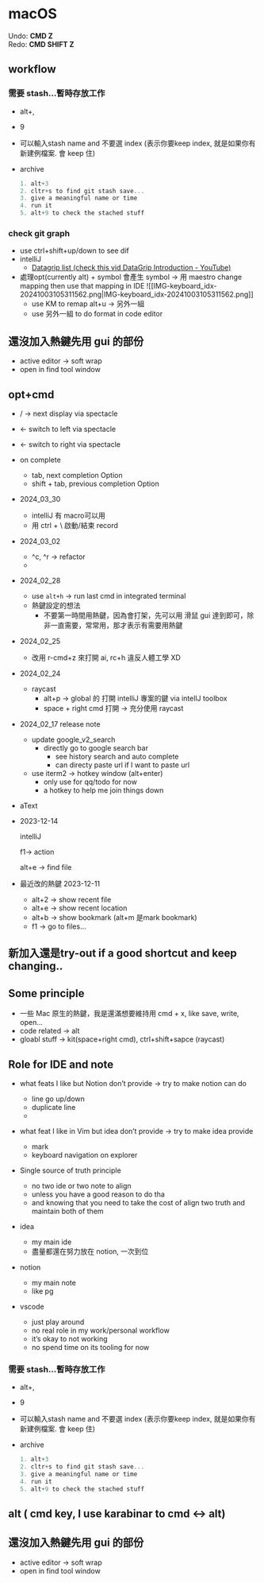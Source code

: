 # macOS

Undo: **CMD Z**  
Redo: **CMD SHIFT Z**




## workflow
  
### 需要 stash…暫時存放工作
- alt+,
- 9
- 可以輸入stash name and 不要選 index (表示你要keep index, 就是如果你有新建例檔案. 會 keep 住)
- archive
    
    ```JavaScript
    1. alt+3
    2. cltr+s to find git stash save...
    3. give a meaningful name or time
    4. run it
    5. alt+9 to check the stached stuff
    ```
    
### check git graph
- use ctrl+shift+up/down to see dif
- intelliJ
    - [Datagrip list (check this vid DataGrip Introduction - YouTube)](https://www.notion.so/Datagrip-list-check-this-vid-DataGrip-Introduction-YouTube-5b61004d1eee4315b2f8f49302b97858?pvs=21)
- 處理opt(currently alt) + symbol 會產生 symbol → 用 maestro change mapping then use that mapping in IDE
    ![[IMG-keyboard_idx-20241003105311562.png|IMG-keyboard_idx-20241003105311562.png]]
    - use KM to remap alt+u → 另外一組
    - use 另外一組 to do format in code editor



## 還沒加入熱鍵先用 gui 的部份
- active editor → soft wrap
- open in find tool window


## opt+cmd
- / → next display  via spectacle
- ← switch to left  via spectacle
- ← switch to right via spectacle
- on complete
    - tab, next completion Option
    - shift + tab, previous completion Option


- 2024_03_30
    - intelliJ 有 macro可以用
    - 用 ctrl + \ 啟動/結束 record
    
- 2024_03_02
    - ^c, ^r → refactor
    - 
- 2024_02_28
    - use `alt+h`  → run last cmd in integrated terminal
    - 熱鍵設定的想法
        - 不要第一時間用熱鍵，因為會打架，先可以用 滑鼠 gui 達到即可，除非一直需要，常常用，那才表示有需要用熱鍵
- 2024_02_25
    - 改用 r-cmd+z 來打開 ai, rc+h 違反人體工學 XD
- 2024_02_24
    - raycast
        - alt+p → global 的 打開 intelliJ 專案的鍵 via intellJ toolbox
        - space + right cmd 打開 → 充分使用 raycast
- 2024_02_17 release note
    - update google_v2_search
        - directly go to google search bar
            - see history search and auto complete
            - can directy paste url if I want to paste url
    - use iterm2 → hotkey window (alt+enter)
        - only use for qq/todo for now
        - a hotkey to help me join things down
- aText
- 2023-12-14
    
    intelliJ
    
    f1→ action
    
    alt+e → find file
    
- 最近改的熱鍵 2023-12-11
    - alt+2 → show recent file
    - alt+e → show recent location
    - alt+b → show bookmark (alt+m 是mark bookmark)
    - f1 → go to files…



## 新加入還是try-out if a good shortcut and keep changing..

## Some principle

- 一些 Mac 原生的熱鍵，我是還滿想要維持用 cmd + x, like save, write, open...
- code related -> alt
- gloabl stuff -> kit(space+right cmd), ctrl+shift+sapce (raycast)

## Role for IDE and note

- what feats I like but Notion don’t provide → try to make notion can do
    - line go up/down
    - duplicate line
    - 
- what feat I like in Vim but idea don’t provide → try to make idea provide
    - mark
    - keyboard navigation on explorer

- Single source of truth principle
    - no two ide or two note to align
    - unless you have a good reason to do tha
    - and knowing that you need to take the cost of align two truth and maintain both of them
- idea
    - my main ide
    - 盡量都還在努力放在 notion, 一次到位
- notion
    - my main note
    - like pg
- vscode
    - just play around
    - no real role in my work/personal workflow
    - it’s okay to not working
    - no spend time on its tooling for now

### 需要 stash…暫時存放工作

- alt+,
- 9
- 可以輸入stash name and 不要選 index (表示你要keep index, 就是如果你有新建例檔案. 會 keep 住)
- archive
    
    ```jsx
    1. alt+3
    2. cltr+s to find git stash save...
    3. give a meaningful name or time
    4. run it
    5. alt+9 to check the stached stuff
    ```
    



## alt ( cmd key, I use karabinar to cmd ↔ alt)

## 還沒加入熱鍵先用 gui 的部份

- active editor → soft wrap
- open in find tool window

##